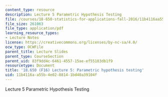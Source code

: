 ```yaml
---
content_type: resource
description: Lecture 5 Parametric Hypothesis Testing
file: /courses/18-650-statistics-for-applications-fall-2016/11b4116aa55b4e0288141bd40a39104f_MIT18_650F16_Parametric_HT.pdf
file_size: 261063
file_type: application/pdf
learning_resource_types:
- Lecture Notes
license: https://creativecommons.org/licenses/by-nc-sa/4.0/
ocw_type: OCWFile
parent_title: Lecture Slides
parent_type: CourseSection
parent_uid: 83f9dd4c-6461-4557-15ae-ef55103db1f9
resourcetype: Document
title: '18.650 (F16) Lecture 5: Parametric hypothesis testing'
uid: 11b4116a-a55b-4e02-8814-1bd40a39104f
---
```

Lecture 5 Parametric Hypothesis Testing